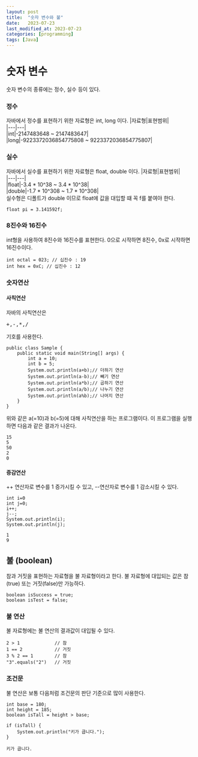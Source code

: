 ```yaml
---
layout: post
title:  "숫자 변수와 불"
date:   2023-07-23
last_modified_at: 2023-07-23
categories: [programming]
tags: [Java]
---
```

# 숫자 변수  
숫자 변수의 종류에는 정수, 실수 등이 있다.
### 정수  
자바에서 정수를 표현하기 위한 자료형은 int, long 이다.
|자료형|표현범위|  
|---|---|  
|int|-2147483648 ~ 2147483647|  
|long|-9223372036854775808 ~ 9223372036854775807|  

### 실수  
자바에서 실수를 표현하기 위한 자료형은 float, double 이다.
|자료형|표현범위|  
|---|---|  
|float|-3.4 * 10^38 ~ 3.4 * 10^38|  
|double|-1.7 * 10^308 ~ 1.7 * 10^308|  
실수형은 디폴트가 double 이므로 float에 값을 대입할 떄 꼭 f를 붙여야 한다.
```
float pi = 3.141592f;
```
### 8진수와 16진수  
int형을 사용하여 8진수와 16진수를 표현한다.
0으로 시작하면 8진수, 0x로 시작하면 16진수이다.

```
int octal = 023; // 십진수 : 19
int hex = 0xC; // 십진수 : 12
```

### 숫자연산  
#### 사칙연산  
자바의 사칙연산은 <pre>+,-,*,/ </pre> 기호를 사용한다. 

```
public class Sample {
    public static void main(String[] args) {
        int a = 10;
        int b = 5;
        System.out.println(a+b);// 더하기 연산
        System.out.println(a-b);// 빼기 연산
        System.out.println(a*b);// 곱하기 연산
        System.out.println(a/b);// 나누기 연산
        System.out.println(a%b);// 나머지 연산
    }
}
```
위와 같은 a(=10)과 b(=5)에 대해 사칙연산을 하는 프로그램이다.
이 프로그램을 실행하면 다음과 같은 결과가 나온다.
```
15
5
50
2
0
```
#### 증감연산  
++ 연산자로 변수를 1 증가시킬 수 있고, --연산자로 변수를 1 감소시킬 수 있다.
```
int i=0
int j=0;
i++;
j--;
System.out.println(i); 
System.out.println(j); 
```
```
1
9
```
## 불 (boolean)  
참과 거짓을 표현하는 자료형을 불 자료형이라고 한다.
불 자료형에 대입되는 값은 참(true) 또는 거짓(false)만 가능하다.

```
boolean isSuccess = true;
boolean isTest = false;
```

### 불 연산  
불 자료형에는 불 연산의 결과값이 대입될 수 있다. 
```
2 > 1             // 참
1 == 2            // 거짓
3 % 2 == 1        // 참 
"3".equals("2")   // 거짓 
```
### 조건문  
불 연산은 보통 다음처럼 조건문의 판단 기준으로 많이 사용한다.
```
int base = 180;
int height = 185;
boolean isTall = height > base;

if (isTall) {
    System.out.println("키가 큽니다.");
}
```
```
키가 큽니다.
```
